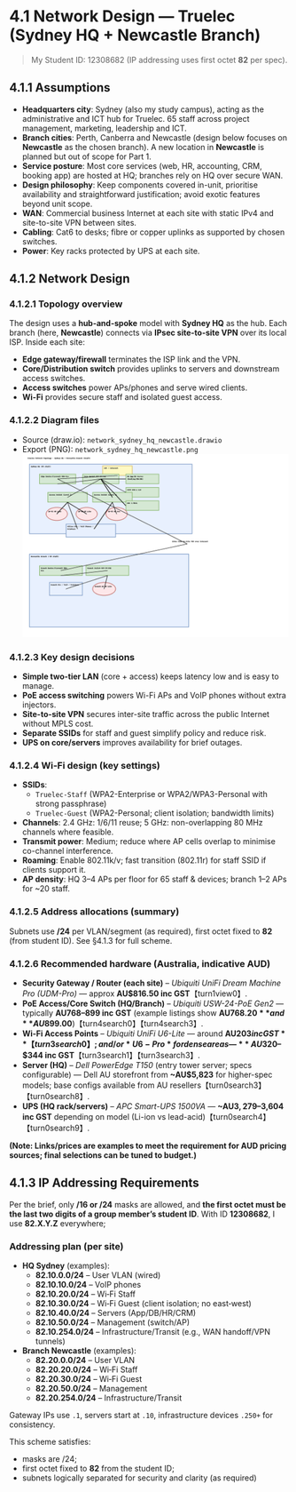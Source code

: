 # 4.1 Network Design — Truelec (Sydney HQ + Newcastle Branch)

> My Student ID: 12308682 (IP addressing uses first octet **82** per spec).


## 4.1.1 Assumptions
- **Headquarters city**: Sydney (also my study campus), acting as the administrative and ICT hub for Truelec. 65 staff across project management, marketing, leadership and ICT.
- **Branch cities**: Perth, Canberra and Newcastle (design below focuses on **Newcastle** as the chosen branch). A new location in **Newcastle** is planned but out of scope for Part 1.
- **Service posture**: Most core services (web, HR, accounting, CRM, booking app) are hosted at HQ; branches rely on HQ over secure WAN.
- **Design philosophy**: Keep components covered in-unit, prioritise availability and straightforward justification; avoid exotic features beyond unit scope.
- **WAN**: Commercial business Internet at each site with static IPv4 and site-to-site VPN between sites.
- **Cabling**: Cat6 to desks; fibre or copper uplinks as supported by chosen switches.
- **Power**: Key racks protected by UPS at each site.


## 4.1.2 Network Design

### 4.1.2.1 Topology overview
The design uses a **hub-and-spoke** model with **Sydney HQ** as the hub. Each branch (here, **Newcastle**) connects via **IPsec site-to-site VPN** over its local ISP. Inside each site:

- **Edge gateway/firewall** terminates the ISP link and the VPN.
- **Core/Distribution switch** provides uplinks to servers and downstream access switches.
- **Access switches** power APs/phones and serve wired clients.
- **Wi-Fi** provides secure staff and isolated guest access.

### 4.1.2.2 Diagram files
- Source (draw.io): `network_sydney_hq_newcastle.drawio`
- Export (PNG): `network_sydney_hq_newcastle.png`
![Network Design (Sydney HQ + Newcastle Branch)](images/network_sydney_hq_newcastle.png)

### 4.1.2.3 Key design decisions
- **Simple two-tier LAN** (core + access) keeps latency low and is easy to manage.
- **PoE access switching** powers Wi-Fi APs and VoIP phones without extra injectors.
- **Site-to-site VPN** secures inter-site traffic across the public Internet without MPLS cost.
- **Separate SSIDs** for staff and guest simplify policy and reduce risk.
- **UPS on core/servers** improves availability for brief outages.

### 4.1.2.4 Wi‑Fi design (key settings)
- **SSIDs**:  
  - `Truelec-Staff` (WPA2-Enterprise or WPA2/WPA3-Personal with strong passphrase)  
  - `Truelec-Guest` (WPA2-Personal; client isolation; bandwidth limits)
- **Channels**: 2.4 GHz: 1/6/11 reuse; 5 GHz: non-overlapping 80 MHz channels where feasible.
- **Transmit power**: Medium; reduce where AP cells overlap to minimise co-channel interference.
- **Roaming**: Enable 802.11k/v; fast transition (802.11r) for staff SSID if clients support it.
- **AP density**: HQ 3–4 APs per floor for 65 staff & devices; branch 1–2 APs for ~20 staff.

### 4.1.2.5 Address allocations (summary)
Subnets use **/24** per VLAN/segment (as required), first octet fixed to **82** (from student ID). See §4.1.3 for full scheme.

### 4.1.2.6 Recommended hardware (Australia, indicative AUD)
- **Security Gateway / Router (each site)** – *Ubiquiti UniFi Dream Machine Pro (UDM-Pro)* — approx **AU$816.50 inc GST**【turn1view0】.  
- **PoE Access/Core Switch (HQ/Branch)** – *Ubiquiti USW-24-PoE Gen2* — typically **AU$768–$899 inc GST** (example listings show **AU$768.20** and **AU$899.00**)【turn4search0】【turn4search3】.
- **Wi‑Fi Access Points** – *Ubiquiti UniFi U6-Lite* — around **AU$203 inc GST**【turn3search0】; and/or *U6-Pro* for dense areas — **~AU$320–$344 inc GST**【turn3search1】【turn3search3】.
- **Server (HQ)** – *Dell PowerEdge T150* (entry tower server; specs configurable) — Dell AU storefront from **~AU$5,823** for higher-spec models; base configs available from AU resellers【turn0search3】【turn0search8】.
- **UPS (HQ rack/servers)** – *APC Smart-UPS 1500VA* — **~AU$3,279–$3,604 inc GST** depending on model (Li-ion vs lead-acid)【turn0search4】【turn0search9】.

**(Note: Links/prices are examples to meet the requirement for AUD pricing sources; final selections can be tuned to budget.)**


## 4.1.3 IP Addressing Requirements

Per the brief, only **/16 or /24** masks are allowed, and **the first octet must be the last two digits of a group member’s student ID**. With ID **12308682**, I use **82.X.Y.Z** everywhere;

### Addressing plan (per site)
- **HQ Sydney** (examples):  
  - **82.10.0.0/24** – User VLAN (wired)  
  - **82.10.10.0/24** – VoIP phones  
  - **82.10.20.0/24** – Wi‑Fi Staff  
  - **82.10.30.0/24** – Wi‑Fi Guest (client isolation; no east‑west)  
  - **82.10.40.0/24** – Servers (App/DB/HR/CRM)  
  - **82.10.50.0/24** – Management (switch/AP)  
  - **82.10.254.0/24** – Infrastructure/Transit (e.g., WAN handoff/VPN tunnels)
- **Branch Newcastle** (examples):  
  - **82.20.0.0/24** – User VLAN  
  - **82.20.20.0/24** – Wi‑Fi Staff  
  - **82.20.30.0/24** – Wi‑Fi Guest  
  - **82.20.50.0/24** – Management  
  - **82.20.254.0/24** – Infrastructure/Transit

Gateway IPs use `.1`, servers start at `.10`, infrastructure devices `.250+` for consistency.

This scheme satisfies:  
- masks are /24;  
- first octet fixed to **82** from the student ID;  
- subnets logically separated for security and clarity (as required)

